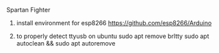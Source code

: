 Spartan Fighter

1. install environment for esp8266
https://github.com/esp8266/Arduino

2. to properly detect ttyusb on ubuntu
sudo apt remove brltty
sudo apt autoclean && sudo apt autoremove

